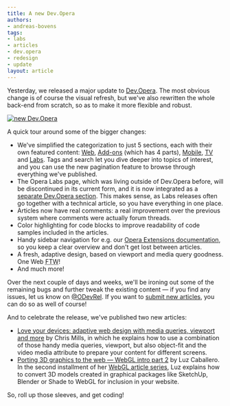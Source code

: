 ```yaml
---
title: A new Dev.Opera
authors:
- andreas-bovens
tags:
- labs
- articles
- dev.opera
- redesign
- update
layout: article
---
```

<p>Yesterday, we released a major update to <a href="http://dev.opera.com">Dev.Opera</a>. The most obvious change is of course the visual refresh, but we&#39;ve also rewritten the whole back-end from scratch, so as to make it more flexible and robust.</p>
<p><a href="http://dev.opera.com/"><img src="http://files.myopera.com/andreasbovens/blog/devopera620.png" alt="new Dev.Opera" /></a></p>

<p>A quick tour around some of the bigger changes:</p>
<ul>
<li>We&#39;ve simplified the categorization to just 5 sections, each with their own featured content: <a href="http://dev.opera.com/web">Web</a>, <a href="http://dev.opera.com/addons">Add-ons</a> (which has 4 parts), <a href="http://dev.opera.com/mobile">Mobile</a>, <a href="http://dev.opera.com/tv">TV</a> and <a href="http://dev.opera.com/labs">Labs</a>. Tags and search let you dive deeper into topics of interest, and you can use the new pagination feature to browse through everything we&#39;ve published.</li>
<li>The Opera Labs page, which was living outside of Dev.Opera before, will be discontinued in its current form, and it is now integrated as a <a href="http://dev.opera.com/labs">separate Dev.Opera section</a>. This makes sense, as Labs releases often go together with a technical article, so you have everything in one place.</li>
<li>Articles now have real comments: a real improvement over the previous system where comments were actually forum threads.</li>
<li>Color highlighting for code blocks to improve readability of code samples included in the articles.</li>
<li>Handy sidebar navigation for e.g. our <a href="http://dev.opera.com/addons/extensions/">Opera Extensions documentation</a>, so you keep a clear overview and don&#39;t get lost between articles.</li>
<li>A fresh, adaptive design, based on viewport and media query goodness. One Web <abbr title="for the win">FTW</abbr>!</li>
<li>And much more!</li>
</ul>

<p>Over the next couple of days and weeks, we&#39;ll be ironing out some of the remaining bugs and further tweak the existing content — if you find any issues, let us know on <a href="http://twitter.com/odevrel/">@ODevRel</a>. If you want to <a href="http://dev.opera.com/articles/create">submit new articles</a>, you can do so as well of course!</p>

<p>And to celebrate the release, we&#39;ve published two new articles:</p>
<ul>
<li><a href="http://dev.opera.com/articles/view/love-your-devices-adaptive-web-design-with-media-queries-viewport-and-more">Love your devices: adaptive web design with media queries, viewport and more</a> by Chris Mills, in which he explains how to use a combination of those handy media queries, viewport, but also object-fit and the video media attribute to prepare your content for different screens.</li>
<li><a href="http://dev.opera.com/articles/view/porting-3d-graphics-to-the-web-webgl-intro-part-2">Porting 3D graphics to the web — WebGL intro part 2</a> by Luz Caballero. In the second installment of her <a href="http://dev.opera.com/articles/tags/webgl">WebGL article series</a>, Luz explains how to convert 3D models created in graphical packages like SketchUp, Blender or Shade to WebGL for inclusion in your website.</li>
</ul>
<p>So, roll up those sleeves, and get coding!</p>
